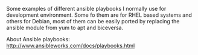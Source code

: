 Some examples of different ansible playbooks I normally use for development environment.
Some fo them are for RHEL based systems and others for Debian, most of them can be easily ported by replacing the ansible module from yum to apt and biceversa.

About Ansible playbooks: http://www.ansibleworks.com/docs/playbooks.html
